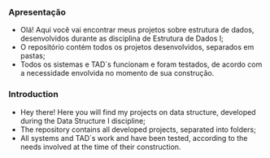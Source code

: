 ### Apresentação

- Olá! Aqui você vai encontrar meus projetos sobre estrutura de dados, desenvolvidos durante as disciplina de Estrutura de Dados I;
- O repositório contém todos os projetos desenvolvidos, separados em pastas;
- Todos os sistemas e TAD`s funcionam e foram testados, de acordo com a necessidade envolvida no momento de sua construção.

### Introduction

- Hey there! Here you will find my projects on data structure, developed during the Data Structure I discipline;
- The repository contains all developed projects, separated into folders;
- All systems and TAD`s work and have been tested, according to the needs involved at the time of their construction.
